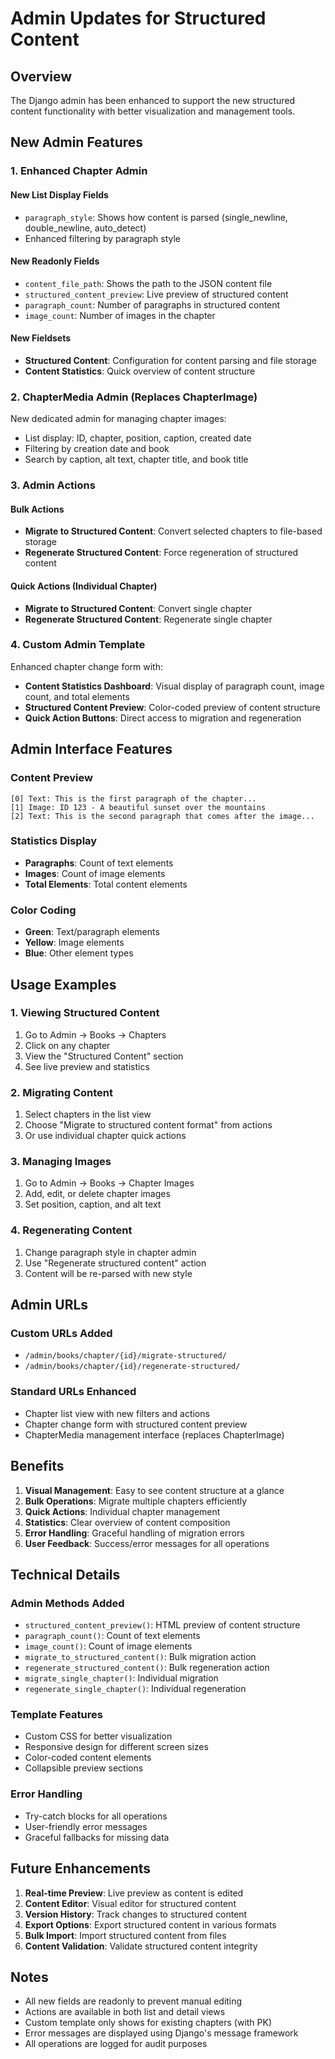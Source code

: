 # Admin Updates for Structured Content

## Overview

The Django admin has been enhanced to support the new structured content functionality with better visualization and management tools.

## New Admin Features

### 1. Enhanced Chapter Admin

#### New List Display Fields
- `paragraph_style`: Shows how content is parsed (single_newline, double_newline, auto_detect)
- Enhanced filtering by paragraph style

#### New Readonly Fields
- `content_file_path`: Shows the path to the JSON content file
- `structured_content_preview`: Live preview of structured content
- `paragraph_count`: Number of paragraphs in structured content
- `image_count`: Number of images in the chapter

#### New Fieldsets
- **Structured Content**: Configuration for content parsing and file storage
- **Content Statistics**: Quick overview of content structure

### 2. ChapterMedia Admin (Replaces ChapterImage)

New dedicated admin for managing chapter images:
- List display: ID, chapter, position, caption, created date
- Filtering by creation date and book
- Search by caption, alt text, chapter title, and book title

### 3. Admin Actions

#### Bulk Actions
- **Migrate to Structured Content**: Convert selected chapters to file-based storage
- **Regenerate Structured Content**: Force regeneration of structured content

#### Quick Actions (Individual Chapter)
- **Migrate to Structured Content**: Convert single chapter
- **Regenerate Structured Content**: Regenerate single chapter

### 4. Custom Admin Template

Enhanced chapter change form with:
- **Content Statistics Dashboard**: Visual display of paragraph count, image count, and total elements
- **Structured Content Preview**: Color-coded preview of content structure
- **Quick Action Buttons**: Direct access to migration and regeneration

## Admin Interface Features

### Content Preview
```
[0] Text: This is the first paragraph of the chapter...
[1] Image: ID 123 - A beautiful sunset over the mountains
[2] Text: This is the second paragraph that comes after the image...
```

### Statistics Display
- **Paragraphs**: Count of text elements
- **Images**: Count of image elements  
- **Total Elements**: Total content elements

### Color Coding
- **Green**: Text/paragraph elements
- **Yellow**: Image elements
- **Blue**: Other element types

## Usage Examples

### 1. Viewing Structured Content
1. Go to Admin → Books → Chapters
2. Click on any chapter
3. View the "Structured Content" section
4. See live preview and statistics

### 2. Migrating Content
1. Select chapters in the list view
2. Choose "Migrate to structured content format" from actions
3. Or use individual chapter quick actions

### 3. Managing Images
1. Go to Admin → Books → Chapter Images
2. Add, edit, or delete chapter images
3. Set position, caption, and alt text

### 4. Regenerating Content
1. Change paragraph style in chapter admin
2. Use "Regenerate structured content" action
3. Content will be re-parsed with new style

## Admin URLs

### Custom URLs Added
- `/admin/books/chapter/{id}/migrate-structured/`
- `/admin/books/chapter/{id}/regenerate-structured/`

### Standard URLs Enhanced
- Chapter list view with new filters and actions
- Chapter change form with structured content preview
- ChapterMedia management interface (replaces ChapterImage)

## Benefits

1. **Visual Management**: Easy to see content structure at a glance
2. **Bulk Operations**: Migrate multiple chapters efficiently
3. **Quick Actions**: Individual chapter management
4. **Statistics**: Clear overview of content composition
5. **Error Handling**: Graceful handling of migration errors
6. **User Feedback**: Success/error messages for all operations

## Technical Details

### Admin Methods Added
- `structured_content_preview()`: HTML preview of content structure
- `paragraph_count()`: Count of text elements
- `image_count()`: Count of image elements
- `migrate_to_structured_content()`: Bulk migration action
- `regenerate_structured_content()`: Bulk regeneration action
- `migrate_single_chapter()`: Individual migration
- `regenerate_single_chapter()`: Individual regeneration

### Template Features
- Custom CSS for better visualization
- Responsive design for different screen sizes
- Color-coded content elements
- Collapsible preview sections

### Error Handling
- Try-catch blocks for all operations
- User-friendly error messages
- Graceful fallbacks for missing data

## Future Enhancements

1. **Real-time Preview**: Live preview as content is edited
2. **Content Editor**: Visual editor for structured content
3. **Version History**: Track changes to structured content
4. **Export Options**: Export structured content in various formats
5. **Bulk Import**: Import structured content from files
6. **Content Validation**: Validate structured content integrity

## Notes

- All new fields are readonly to prevent manual editing
- Actions are available in both list and detail views
- Custom template only shows for existing chapters (with PK)
- Error messages are displayed using Django's message framework
- All operations are logged for audit purposes 